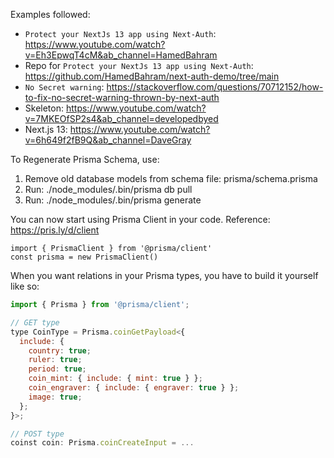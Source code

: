 Examples followed:

- `Protect your NextJs 13 app using Next-Auth`: https://www.youtube.com/watch?v=Eh3EpwqT4cM&ab_channel=HamedBahram
- Repo for `Protect your NextJs 13 app using Next-Auth`: https://github.com/HamedBahram/next-auth-demo/tree/main
- `No Secret warning`: https://stackoverflow.com/questions/70712152/how-to-fix-no-secret-warning-thrown-by-next-auth
- Skeleton: https://www.youtube.com/watch?v=7MKEOfSP2s4&ab_channel=developedbyed
- Next.js 13: https://www.youtube.com/watch?v=6h649f2fB9Q&ab_channel=DaveGray

To Regenerate Prisma Schema, use:

1. Remove old database models from schema file: prisma/schema.prisma
2. Run: ./node_modules/.bin/prisma db pull
3. Run: ./node_modules/.bin/prisma generate

You can now start using Prisma Client in your code. Reference: https://pris.ly/d/client

    import { PrismaClient } from '@prisma/client'
    const prisma = new PrismaClient()

When you want relations in your Prisma types, you have to build it yourself like so:

```js
import { Prisma } from '@prisma/client';

// GET type
type CoinType = Prisma.coinGetPayload<{
  include: {
    country: true;
    ruler: true;
    period: true;
    coin_mint: { include: { mint: true } };
    coin_engraver: { include: { engraver: true } };
    image: true;
  };
}>;

// POST type
coinst coin: Prisma.coinCreateInput = ...
```
